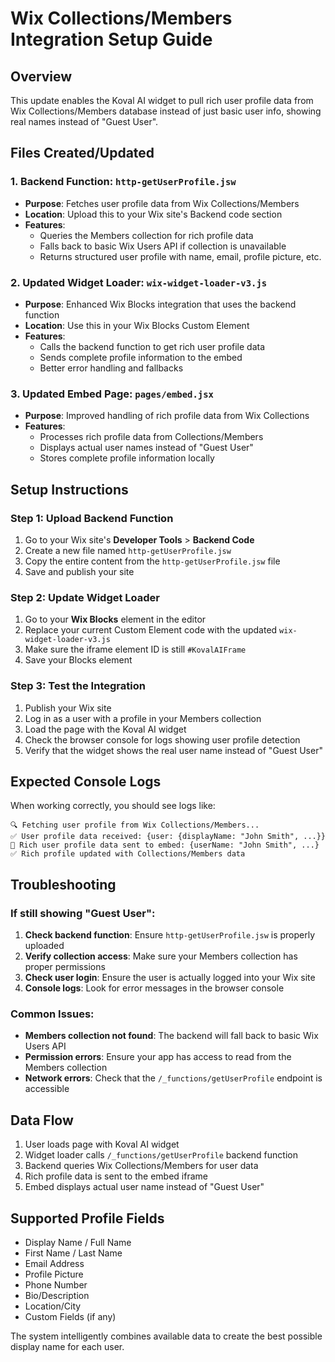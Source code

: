 # Wix Collections/Members Integration Setup Guide

## Overview

This update enables the Koval AI widget to pull rich user profile data from Wix Collections/Members database instead of just basic user info, showing real names instead of "Guest User".

## Files Created/Updated

### 1. Backend Function: `http-getUserProfile.jsw`

- **Purpose**: Fetches user profile data from Wix Collections/Members
- **Location**: Upload this to your Wix site's Backend code section
- **Features**:
  - Queries the Members collection for rich profile data
  - Falls back to basic Wix Users API if collection is unavailable
  - Returns structured user profile with name, email, profile picture, etc.

### 2. Updated Widget Loader: `wix-widget-loader-v3.js`

- **Purpose**: Enhanced Wix Blocks integration that uses the backend function
- **Location**: Use this in your Wix Blocks Custom Element
- **Features**:
  - Calls the backend function to get rich user profile data
  - Sends complete profile information to the embed
  - Better error handling and fallbacks

### 3. Updated Embed Page: `pages/embed.jsx`

- **Purpose**: Improved handling of rich profile data from Wix Collections
- **Features**:
  - Processes rich profile data from Collections/Members
  - Displays actual user names instead of "Guest User"
  - Stores complete profile information locally

## Setup Instructions

### Step 1: Upload Backend Function

1. Go to your Wix site's **Developer Tools** > **Backend Code**
2. Create a new file named `http-getUserProfile.jsw`
3. Copy the entire content from the `http-getUserProfile.jsw` file
4. Save and publish your site

### Step 2: Update Widget Loader

1. Go to your **Wix Blocks** element in the editor
2. Replace your current Custom Element code with the updated `wix-widget-loader-v3.js`
3. Make sure the iframe element ID is still `#KovalAIFrame`
4. Save your Blocks element

### Step 3: Test the Integration

1. Publish your Wix site
2. Log in as a user with a profile in your Members collection
3. Load the page with the Koval AI widget
4. Check the browser console for logs showing user profile detection
5. Verify that the widget shows the real user name instead of "Guest User"

## Expected Console Logs

When working correctly, you should see logs like:

```
🔍 Fetching user profile from Wix Collections/Members...
✅ User profile data received: {user: {displayName: "John Smith", ...}}
👤 Rich user profile data sent to embed: {userName: "John Smith", ...}
✅ Rich profile updated with Collections/Members data
```

## Troubleshooting

### If still showing "Guest User":

1. **Check backend function**: Ensure `http-getUserProfile.jsw` is properly uploaded
2. **Verify collection access**: Make sure your Members collection has proper permissions
3. **Check user login**: Ensure the user is actually logged into your Wix site
4. **Console logs**: Look for error messages in the browser console

### Common Issues:

- **Members collection not found**: The backend will fall back to basic Wix Users API
- **Permission errors**: Ensure your app has access to read from the Members collection
- **Network errors**: Check that the `/_functions/getUserProfile` endpoint is accessible

## Data Flow

1. User loads page with Koval AI widget
2. Widget loader calls `/_functions/getUserProfile` backend function
3. Backend queries Wix Collections/Members for user data
4. Rich profile data is sent to the embed iframe
5. Embed displays actual user name instead of "Guest User"

## Supported Profile Fields

- Display Name / Full Name
- First Name / Last Name
- Email Address
- Profile Picture
- Phone Number
- Bio/Description
- Location/City
- Custom Fields (if any)

The system intelligently combines available data to create the best possible display name for each user.
